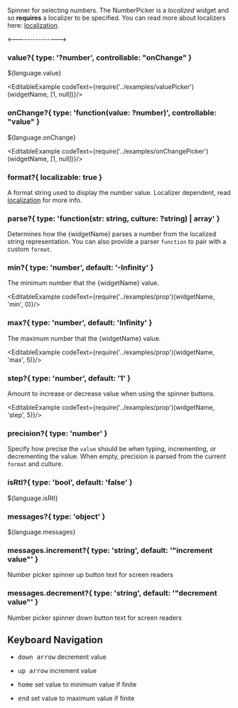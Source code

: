 
Spinner for selecting numbers. The NumberPicker is a _localized_ widget and so __requires__ a localizer to
be specified.  You can read more about localizers here: [localization](i18n).

<--------------->

### value?{ type: '?number', controllable: "onChange" }

${language.value}

<EditableExample codeText={require('../examples/valuePicker')(widgetName, [1, null])}/>

### onChange?{ type: 'function(value: ?number)', controllable: "value"  }

${language.onChange}

<EditableExample codeText={require('../examples/onChangePicker')(widgetName, [1, null])}/>

### format?{ localizable: true }

A format string used to display the number value. Localizer dependent, read [localization](i18n) for more info.

### parse?{ type: 'function(str: string, culture: ?string) | array<string>' }

Determines how the {widgetName} parses a number from the localized string representation.
You can also provide a parser `function` to pair with a custom `format`.

### min?{ type: 'number', default: '-Infinity' }

The minimum number that the {widgetName} value.

<EditableExample codeText={require('../examples/prop')(widgetName, 'min', 0)}/>

### max?{ type: 'number', default: 'Infinity' }

The maximum number that the {widgetName} value.

<EditableExample codeText={require('../examples/prop')(widgetName, 'max', 5)}/>

### step?{ type: 'number', default: '1' }

Amount to increase or decrease value when using the spinner buttons.

<EditableExample codeText={require('../examples/prop')(widgetName, 'step', 5)}/>

### precision?{ type: 'number' }

Specify how precise the `value` should be when typing, incrementing, or decrementing the value. When empty, precision
is parsed from the current `format` and culture.

### isRtl?{ type: 'bool', default: 'false' }

${language.isRtl}

### messages?{ type: 'object' }

${language.messages}

### messages.increment?{ type: 'string', default: '"increment value"' }

Number picker spinner up button text for screen readers

### messages.decrement?{ type: 'string', default: '"decrement value"' }
Number picker spinner down button text for screen readers

## Keyboard Navigation

- <kbd>down arrow</kbd> decrement value
- <kbd>up arrow</kbd> increment value

- <kbd>home</kbd> set value to minimum value if finite
- <kbd>end</kbd> set value to maximum value if finite
